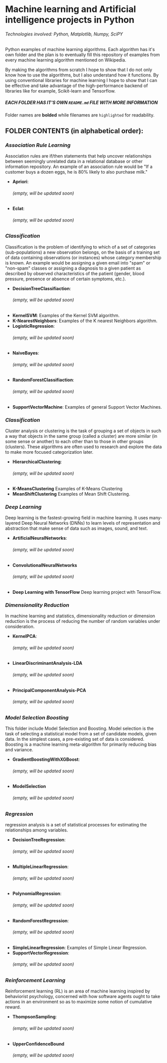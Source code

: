 # Machine learning and Artificial intelligence projects in Python
###### Technologies involved: Python, Matplotlib, Numpy, SciPY

Python examples of machine learning algorithms. Each algorithm has it's own folder and the plan is to eventually fill this repository of examples from every machine learning algorithm mentioned on Wikipedia.

By making the algorithms from scratch I hope to show that I do not only know how to use the algorithms, but I also understand how it functions. By using conventional libraries for machine learning I hope to show that I can be effective and take advantage of the high-performance backend of libraries like for example, Scikit-learn and Tensorflow.

##### EACH FOLDER HAS IT'S OWN `README.md` FILE WITH MORE INFORMATION

Folder names are **bolded** while filenames are `highlighted` for readability.

## FOLDER CONTENTS (in alphabetical order):

### **_Association Rule Learning_** 
Association rules are if/then statements that help uncover relationships between seemingly unrelated data in a relational database or other information repository. An example of an association rule would be "If a customer buys a dozen eggs, he is 80% likely to also purchase milk."

  - **Apriori**: 
    ###### (empty, will be updated soon)
  - **Eclat**: 
    ###### (empty, will be updated soon)

### **_Classification_** 
Classification is the problem of identifying to which of a set of categories (sub-populations) a new observation belongs, on the basis of a training set of data containing observations (or instances) whose category membership is known. An example would be assigning a given email into "spam" or "non-spam" classes or assigning a diagnosis to a given patient as described by observed characteristics of the patient (gender, blood pressure, presence or absence of certain symptoms, etc.).

  - **DecisionTreeClassifiaction**: 
    ###### (empty, will be updated soon)
  - **KernelSVM**: 
    Examples of the Kernel SVM algorithm.
  - **K-NearestNeighbors**: 
    Examples of the K nearest Neighbors algorithm.
  - **LogisticRegression**: 
    ###### (empty, will be updated soon)
  - **NaiveBayes**: 
    ###### (empty, will be updated soon)
  - **RandomForestClassifiaction**: 
    ###### (empty, will be updated soon)
  - **SupportVectorMachine**: 
    Examples of general Support Vector Machines.

### **_Classification_** 
Cluster analysis or clustering is the task of grouping a set of objects in such a way that objects in the same group (called a cluster) are more similar (in some sense or another) to each other than to those in other groups (clusters). These algorithms are often used to research and explore the data to make more focused categorization later.

  - **HierarchicalClustering**: 
    ###### (empty, will be updated soon)
  - **K-MeansClustering**
    Examples of K-Means Clustering
  - **MeanShiftClustering**
    Examples of Mean Shift Clustering.

### **_Deep Learning_** 
Deep learning is the fastest-growing field in machine learning. It uses many-layered Deep Neural Networks (DNNs) to learn levels of representation and abstraction that make sense of data such as images, sound, and text.

  - **ArtificialNeuralNetworks**: 
    ###### (empty, will be updated soon)
  - **ConvolutionalNeuralNetworks**
    ###### (empty, will be updated soon)
  - **Deep Learning with TensorFlow**
    Deep learning project with TensorFlow.

### **_Dimensionality Reduction_** 
In machine learning and statistics, dimensionality reduction or dimension reduction is the process of reducing the number of random variables under consideration.

  - **KernelPCA**: 
    ###### (empty, will be updated soon)
  - **LinearDiscriminantAnalysis-LDA**
    ###### (empty, will be updated soon)
  - **PrincipalComponentAnalysis-PCA**
    ###### (empty, will be updated soon)

### **_Model Selection Boosting_** 
This folder include Model Selection and Boosting. Model selection is the task of selecting a statistical model from a set of candidate models, given data. In the simplest cases, a pre-existing set of data is considered. Boosting is a machine learning meta-algorithm for primarily reducing bias and variance.

  - **GradientBoostingWithXGBoost**: 
    ###### (empty, will be updated soon)
  - **ModelSelection**
    ###### (empty, will be updated soon)

### **_Regression_** 
regression analysis is a set of statistical processes for estimating the relationships among variables.

  - **DecisionTreeRegression**: 
    ###### (empty, will be updated soon)
  - **MultipleLinearRegression**: 
    ###### (empty, will be updated soon)
  - **PolynomialRegression**: 
    ###### (empty, will be updated soon)
  - **RandomForestRegression**: 
    ###### (empty, will be updated soon)
  - **SimpleLinearRegression**: 
    Examples of Simple Linear Regression.
  - **SupportVectorRegression**: 
    ###### (empty, will be updated soon)

### **_Reinforcement Learning_** 
Reinforcement learning (RL) is an area of machine learning inspired by behaviorist psychology, concerned with how software agents ought to take actions in an environment so as to maximize some notion of cumulative reward.

  - **ThompsonSampling**: 
    ###### (empty, will be updated soon)
  - **UpperConfidenceBound**
    ###### (empty, will be updated soon)
